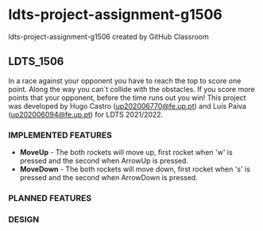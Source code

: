 # ldts-project-assignment-g1506
ldts-project-assignment-g1506 created by GitHub Classroom
## LDTS_1506 <SPACE RACE>

In a race against your opponent you have to reach the top to score one point. Along the way you can´t collide with the obstacles.
If you score more points that your opponent, before the time runs out you win!
This project was developed by Hugo Castro (up202006770@fe.up.pt) and Luís Paiva (up202006094@fe.up.pt) for LDTS 2021/2022.

### IMPLEMENTED FEATURES

- **MoveUp** - The both rockets will move up, first rocket when 'w' is pressed and the second when ArrowUp is pressed.
- **MoveDown** - The both rockets will move down, first rocket when 's' is pressed and the second when ArrowDown is pressed.

### PLANNED FEATURES

>

### DESIGN

>
